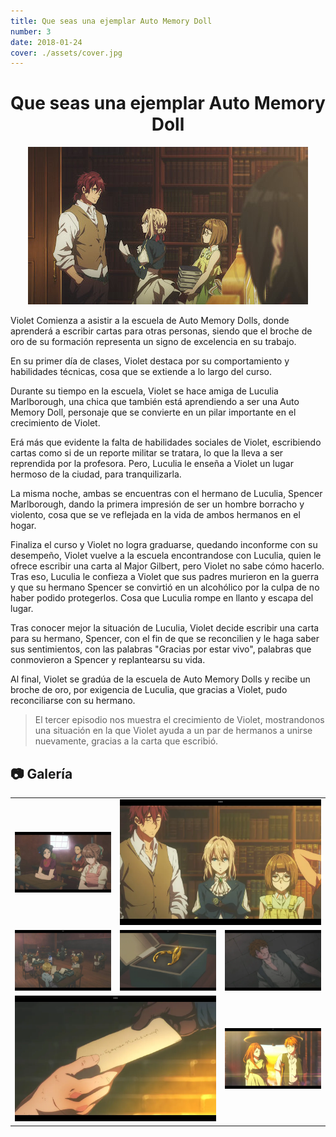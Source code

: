 ```yaml
---
title: Que seas una ejemplar Auto Memory Doll
number: 3
date: 2018-01-24
cover: ./assets/cover.jpg
---
```


<h1 align='center'>Que seas una ejemplar Auto Memory Doll</h1>
<p align='center'>
    <img src='./assets/cover.jpg'/>
</p>

Violet Comienza a asistir a la escuela de Auto Memory Dolls, donde
aprenderá a escribir cartas para otras personas, siendo que
el broche de oro de su formación representa un signo de
excelencia en su trabajo.

En su primer día de clases, Violet destaca por su comportamiento
y habilidades técnicas, cosa que se extiende a lo largo del
curso.

Durante su tiempo en la escuela, Violet se hace amiga de
Luculia Marlborough, una chica que también está aprendiendo
a ser una Auto Memory Doll, personaje que se convierte en
un pilar importante en el crecimiento de Violet.

Erá más que evidente la falta de habilidades sociales de
Violet, escribiendo cartas como si de un reporte militar
se tratara, lo que la lleva a ser reprendida por la profesora.
Pero, Luculia le enseña a Violet un lugar hermoso de la ciudad,
para tranquilizarla.

La misma noche, ambas se encuentras con el hermano de Luculia,
Spencer Marlborough, dando la primera impresión de ser un
hombre borracho y violento, cosa que se ve reflejada en
la vida de ambos hermanos en el hogar.

Finaliza el curso y Violet no logra graduarse, quedando
inconforme con su desempeño, Violet vuelve a la escuela
encontrandose con Luculia, quien le ofrece escribir una
carta al Major Gilbert, pero Violet no sabe cómo hacerlo.
Tras eso, Luculia le confieza a Violet que sus padres
murieron en la guerra y que su hermano Spencer se convirtió
en un alcohólico por la culpa de no haber podido protegerlos.
Cosa que Luculia rompe en llanto y escapa del lugar.

Tras conocer mejor la situación de Luculia, Violet decide
escribir una carta para su hermano, Spencer, con el fin
de que se reconcilien y le haga saber sus sentimientos, con
las palabras "Gracias por estar vivo", palabras que
conmovieron a Spencer y replantearsu su vida.

Al final, Violet se gradúa de la escuela de Auto Memory Dolls
y recibe un broche de oro, por exigencia de Luculia, que
gracias a Violet, pudo reconciliarse con su hermano.

> El tercer episodio nos muestra el crecimiento de Violet,
> mostrandonos una situación en la que Violet ayuda
> a un par de hermanos a unirse nuevamente, gracias a
> la carta que escribió.


## 📷 Galería

<table>
    <tr>
        <td>
            <img src='./assets/capture_1.webp'/>
        </td>
        <td colspan='2'>
            <img src='./assets/capture_2.webp'/>
        </td>
    </tr>
    <tr>
        <td>
            <img src='./assets/capture_3.webp'/>
        </td>
        <td>
            <img src='./assets/capture_4.webp'/>
        </td>
        <td>
            <img src='./assets/capture_5.webp'/>
        </td>
    </tr>
    <tr>
        <td colspan='2'>
            <img src='./assets/capture_6.webp'/>
        </td>
        <td>
            <img src='./assets/capture_7.webp'/>
        </td>
    </tr>
</table>
